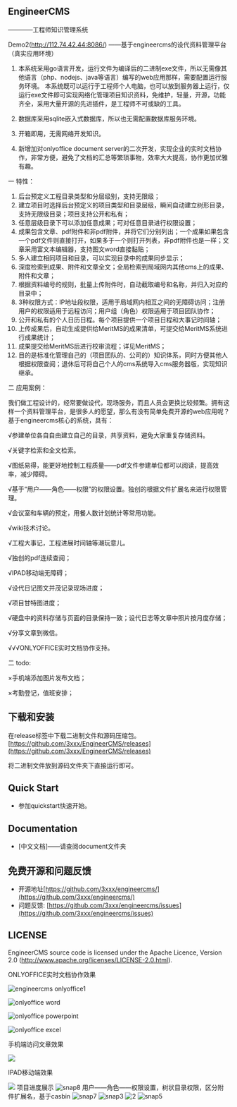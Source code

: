 ## EngineerCMS
————工程师知识管理系统

Demo2(http://112.74.42.44:8086/)
——基于engineercms的设代资料管理平台（真实应用环境）

1. 本系统采用go语言开发，运行文件为编译后的二进制exe文件，所以无需像其他语言（php、nodejs、java等语言）编写的web应用那样，需要配置运行服务环境。
本系统既可以运行于工程师个人电脑，也可以放到服务器上运行，仅运行exe文件即可实现网络化管理项目知识资料，免维护，轻量，开源，功能齐全，采用大量开源的先进插件，是工程师不可或缺的工具。

2. 数据库采用sqlite嵌入式数据库，所以也无需配置数据库服务环境。

3. 开箱即用，无需网络开发知识。

4. 新增加对onlyoffice document server的二次开发，实现企业的实时文档协作，非常方便，避免了文档的汇总等繁琐事物，效率大大提高，协作更加优雅有趣。

一 特性：

1. 后台预定义工程目录类型和分层级别，支持无限级；
2. 建立项目时选择后台预定义的项目类型和目录层级，瞬间自动建立树形目录，支持无限级目录；项目支持公开和私有；
3. 任意层级目录下可以添加任意成果；可对任意目录进行权限设置；
4. 成果包含文章、pdf附件和非pdf附件，并将它们分别列出；一个成果如果包含一个pdf文件则直接打开，如果多于一个则打开列表，非pdf附件也是一样；文章采用富文本编辑器，支持图文word直接黏贴；
5. 多人建立相同项目和目录，可以实现目录中的成果同步显示；
6. 深度检索到成果、附件和文章全文；全局检索到局域网内其他cms上的成果、附件和文章；
7. 根据资料编号的规则，批量上传附件时，自动截取编号和名称，并归入对应的目录中；
8. 3种权限方式：IP地址段权限，适用于局域网内相互之间的无障碍访问；注册用户的权限适用于远程访问；用户组（角色）权限适用于项目团队协作；
9. 公开和私有的个人日历日程。每个项目提供一个项目日程和大事记时间轴；
10. 上传成果后，自动生成提供给MeritMS的成果清单，可提交给MeritMS系统进行成果统计；
11. 成果提交给MeritMS后进行校审流程；详见MeritMS；
11. 目的是标准化管理自己的（项目团队的、公司的）知识体系，同时方便其他人根据权限查阅；退休后可将自己个人的cms系统导入cms服务器版，实现知识继承。

二 应用案例：

我们做工程设计的，经常要做设代，现场服务，而且人员会更换比较频繁。拥有这样一个资料管理平台，是很多人的愿望，那么有没有简单免费开源的web应用呢？基于engineercms核心的系统，具有：

√参建单位各自自由建立自己的目录，共享资料，避免大家重复存储资料。

√关键字检索和全文检索。

√图纸易得，能更好地控制工程质量——pdf文件参建单位都可以阅读，提高效率，减少障碍。 

√基于“用户——角色——权限”的权限设置。独创的根据文件扩展名来进行权限管理。

√会议室和车辆的预定，用餐人数计划统计等常用功能。

√wiki技术讨论。

√工程大事记，工程进展时间轴等潮玩意儿。

√独创的pdf连续查阅；

√IPAD移动端无障碍；

√设代日记图文并茂记录现场进度；

√项目甘特图进度；

√硬盘中的资料存储与页面的目录保持一致；设代日志等文章中照片按月度存储；

√分享文章到微信。

√√√ONLYOFFICE实时文档协作支持。

二 todo:

×手机端添加图片发布文档；

×考勤登记，值班安排；

## 下载和安装

在release标签中下载二进制文件和源码压缩包。[https://github.com/3xxx/EngineerCMS/releases](https://github.com/3xxx/EngineerCMS/releases)

将二进制文件放到源码文件夹下直接运行即可。

## Quick Start

* 参加quickstart快速开始。

## Documentation

* [中文文档]——请查阅document文件夹

## 免费开源和问题反馈

* 开源地址[https://github.com/3xxx/engineercms/](https://github.com/3xxx/engineercms/)
* 问题反馈: [https://github.com/3xxx/engineercms/issues](https://github.com/3xxx/engineercms/issues)

## LICENSE

EngineerCMS source code is licensed under the Apache Licence, Version 2.0
(http://www.apache.org/licenses/LICENSE-2.0.html).

ONLYOFFICE实时文档协作效果

![engineercms onlyoffice1](https://user-images.githubusercontent.com/10678867/37555500-f7148af6-2a22-11e8-860f-df0ef044d781.png)

![onlyoffice word](https://user-images.githubusercontent.com/10678867/36413270-9fc09c00-1658-11e8-817e-3e58021a8253.jpg)

![onlyoffice powerpoint](https://user-images.githubusercontent.com/10678867/36413278-a61110ee-1658-11e8-9955-14241b8b8bd7.jpg)

![onlyoffice excel](https://user-images.githubusercontent.com/10678867/36413285-ab0dcd8a-1658-11e8-9a11-4c94709efea8.jpg)

手机端访问文章效果

![](https://user-images.githubusercontent.com/10678867/34637355-7391a26e-f2ef-11e7-8c9d-9f3edcce9004.png)

IPAD移动端效果

![](https://user-images.githubusercontent.com/10678867/33826847-3b8ea162-dea1-11e7-9deb-a8b757da50ab.jpg)
项目进度展示
![snap8](https://user-images.githubusercontent.com/10678867/33214091-6b737446-d165-11e7-834e-b728ea4f590e.png)
用户——角色——权限设置，树状目录权限，区分附件扩展名，基于casbin
![snap7](https://user-images.githubusercontent.com/10678867/33214095-7133dc2c-d165-11e7-8d23-aa172042f9e5.png)
![snap3](https://user-images.githubusercontent.com/10678867/33214099-74ec231a-d165-11e7-8430-ef68c1d8610d.png)
![2](https://user-images.githubusercontent.com/10678867/33826926-7ef24c42-dea1-11e7-87a7-0b40c0906578.jpg)
![snap5](https://user-images.githubusercontent.com/10678867/33214106-7853fd70-d165-11e7-88c3-a0db71a1dbab.png)

